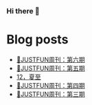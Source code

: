 ### Hi there 👋

<!--
**rebron1900/rebron1900** is a ✨ _special_ ✨ repository because its `README.md` (this file) appears on your GitHub profile.

Here are some ideas to get you started:

- 🔭 I’m currently working on ...
- 🌱 I’m currently learning ...
- 👯 I’m looking to collaborate on ...
- 🤔 I’m looking for help with ...
- 💬 Ask me about ...
- 📫 How to reach me: ...
- 😄 Pronouns: ...
- ⚡ Fun fact: ...
-->



# Blog posts
<!-- BLOG-POST-LIST:START -->
- [🤣JUSTFUN周刊：第六期](https://1900.live/justfunzhou-kan-di-liu-qi/)
- [🤣JUSTFUN周刊：第五期](https://1900.live/justfunzhou-kan-di-wu-qi/)
- [12，夏至](https://1900.live/12-xia-zhi/)
- [🤣JUSTFUN周刊：第四期](https://1900.live/justfunzhou-kan-di-si-qi/)
- [🤣JUSTFUN周刊：第三期](https://1900.live/justfunzhou-kan-di-san-qi/)
<!-- BLOG-POST-LIST:END -->
